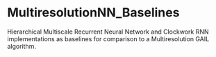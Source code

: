 # MultiresolutionNN_Baselines
Hierarchical Multiscale Recurrent Neural Network and Clockwork RNN implementations as baselines for comparison to a Multiresolution GAIL algorithm.
